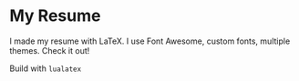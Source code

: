 # My Resume

I made my resume with LaTeX. I use Font Awesome, custom fonts, multiple themes. Check it out!

Build with `lualatex`
